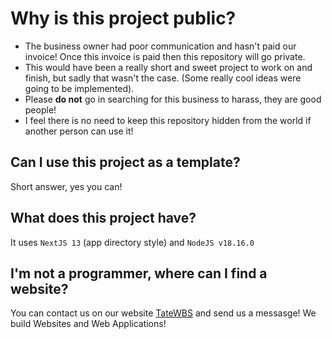 # Why is this project public?
- The business owner had poor communication and hasn't paid our invoice! Once this invoice is paid then this repository will go private.
- This would have been a really short and sweet project to work on and finish, but sadly that wasn't the case. (Some really cool ideas were going to be implemented).
- Please **do not** go in searching for this business to harass, they are good people!
- I feel there is no need to keep this repository hidden from the world if another person can use it!

## Can I use this project as a template?
Short answer, yes you can!

## What does this project have?
It uses `NextJS 13` (app directory style) and `NodeJS v18.16.0`

## I'm not a programmer, where can I find a website?
You can contact us on our website [TateWBS](https://www.tatewbs.com) and send us a messasge! We build Websites and Web Applications!